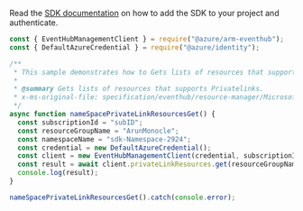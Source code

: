 Read the [SDK documentation](https://github.com/Azure/azure-sdk-for-js/blob/%40azure%2Farm-eventhub_5.0.1/sdk/eventhub/arm-eventhub/README.md) on how to add the SDK to your project and authenticate.

```javascript
const { EventHubManagementClient } = require("@azure/arm-eventhub");
const { DefaultAzureCredential } = require("@azure/identity");

/**
 * This sample demonstrates how to Gets lists of resources that supports Privatelinks.
 *
 * @summary Gets lists of resources that supports Privatelinks.
 * x-ms-original-file: specification/eventhub/resource-manager/Microsoft.EventHub/stable/2021-11-01/examples/NameSpaces/PrivateLinkResourcesGet.json
 */
async function nameSpacePrivateLinkResourcesGet() {
  const subscriptionId = "subID";
  const resourceGroupName = "ArunMonocle";
  const namespaceName = "sdk-Namespace-2924";
  const credential = new DefaultAzureCredential();
  const client = new EventHubManagementClient(credential, subscriptionId);
  const result = await client.privateLinkResources.get(resourceGroupName, namespaceName);
  console.log(result);
}

nameSpacePrivateLinkResourcesGet().catch(console.error);
```
